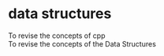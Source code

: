 # data structures
To revise the concepts of cpp 
<br>
To revise the concepts of the Data Structures
